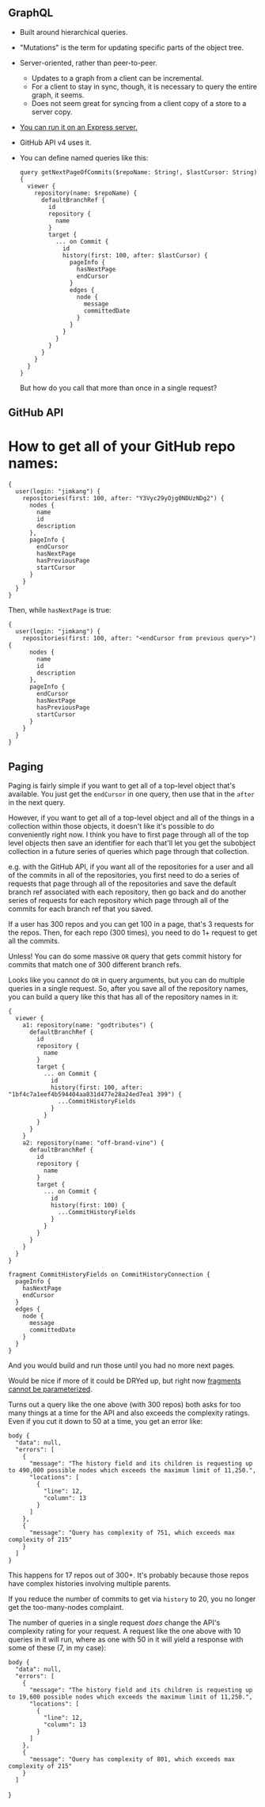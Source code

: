 GraphQL
------

- Built around hierarchical queries.
- "Mutations" is the term for updating specific parts of the object tree.
- Server-oriented, rather than peer-to-peer.
  - Updates to a graph from a client can be incremental.
  - For a client to stay in sync, though, it is necessary to query the entire graph, it seems.
  - Does not seem great for syncing from a client copy of a store to a server copy.
- [You can run it on an Express server.](http://graphql.org/graphql-js/running-an-express-graphql-server/)
- GitHub API v4 uses it.
- You can define named queries like this:

      query getNextPageOfCommits($repoName: String!, $lastCursor: String) {
        viewer {
          repository(name: $repoName) {
            defaultBranchRef {
              id
              repository {
                name
              }
              target {
                ... on Commit {
                  id
                  history(first: 100, after: $lastCursor) {
                    pageInfo {
                      hasNextPage
                      endCursor
                    }
                    edges {
                      node {
                        message
                        committedDate
                      }
                    }
                  }
                }
              }
            }
          }
        }
      }
    
   But how do you call that more than once in a single request?

GitHub API
----

# How to get all of your GitHub repo names:

    {
      user(login: "jimkang") {
        repositories(first: 100, after: "Y3Vyc29yOjg0NDUzNDg2") {
          nodes {
            name
            id
            description
          },
          pageInfo {
            endCursor
            hasNextPage
            hasPreviousPage
            startCursor
          }
        }
      }
    }

Then, while `hasNextPage` is true:

    {
      user(login: "jimkang") {
        repositories(first: 100, after: "<endCursor from previous query>") {
          nodes {
            name
            id
            description
          },
          pageInfo {
            endCursor
            hasNextPage
            hasPreviousPage
            startCursor
          }
        }
      }
    }

Paging
-----

Paging is fairly simple if you want to get all of a top-level object that's available. You just get the `endCursor` in one query, then use that in the `after` in the next query.

However, if you want to get all of a top-level object and all of the things in a collection within those objects, it doesn't like it's possible to do conveniently right now. I think you have to first page through all of the top level objects then save an identifier for each that'll let you get the subobject collection in a future series of queries which page through that collection.

e.g. with the GitHub API, if you want all of the repositories for a user and all of the commits in all of the repositories, you first need to do a series of requests that page through all of the repositories and save the default branch ref associated with each repository, then go back and do another series of requests for each repository which page through all of the commits for each branch ref that you saved.

If a user has 300 repos and you can get 100 in a page, that's 3 requests for the repos. Then, for each repo (300 times), you need to do 1+ request to get all the commits.

Unless! You can do some massive `OR` query that gets commit history for commits that match one of 300 different branch refs.

Looks like you cannot do `OR` in query arguments, but you can do multiple queries in a single request. So, after you save all of the repository names, you can build a query like this that has all of the repository names in it:

    {
      viewer {
        a1: repository(name: "godtributes") {
          defaultBranchRef {
            id
            repository {
              name
            }
            target {
              ... on Commit {
                id
                history(first: 100, after: "1bf4c7a1eef4b594404aa831d477e28a24ed7ea1 399") {
                  ...CommitHistoryFields
                }
              }
            }
          }
        }
        a2: repository(name: "off-brand-vine") {
          defaultBranchRef {
            id
            repository {
              name
            }
            target {
              ... on Commit {
                id
                history(first: 100) {
                  ...CommitHistoryFields
                }
              }
            }
          }
        }    
      }
    }

    fragment CommitHistoryFields on CommitHistoryConnection {
      pageInfo {
        hasNextPage
        endCursor
      }
      edges {
        node {
          message
          committedDate
        }
      }
    }

And you would build and run those until you had no more next pages.

Would be nice if more of it could be DRYed up, but right now [fragments cannot be parameterized](https://github.com/facebook/graphql/issues/204).

Turns out a query like the one above (with 300 repos) both asks for too many things at a time for the API and also exceeds the complexity ratings. Even if you cut it down to 50 at a time, you get an error like:

    body {
      "data": null,
      "errors": [
        {
          "message": "The history field and its children is requesting up to 490,000 possible nodes which exceeds the maximum limit of 11,250.",
          "locations": [
            {
              "line": 12,
              "column": 13
            }
          ]
        },
        {
          "message": "Query has complexity of 751, which exceeds max complexity of 215"
        }
      ]
    }

This happens for 17 repos out of 300+. It's probably because those repos have complex histories involving multiple parents.

If you reduce the number of commits to get via `history` to 20, you no longer get the too-many-nodes complaint. 

The number of queries in a single request *does* change the API's complexity rating for your request. A request like the one above with 10 queries in it will run, where as one with 50 in it will yield a response with some of these (7, in my case):

    body {
      "data": null,
      "errors": [
        {
          "message": "The history field and its children is requesting up to 19,600 possible nodes which exceeds the maximum limit of 11,250.",
          "locations": [
            {
              "line": 12,
              "column": 13
            }
          ]
        },
        {
          "message": "Query has complexity of 801, which exceeds max complexity of 215"
        }
      ]
}
